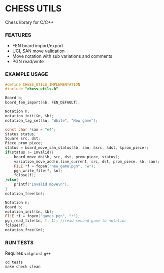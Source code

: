 # CHESS UTILS

Chess library for C/C++

### FEATURES
- FEN board import/export
- UCI, SAN move validation
- Move notation with sub variations and comments
- PGN read/write

### EXAMPLE USAGE

```c
#define CHESS_UTILS_IMPLEMENTATION
#include "chess_utils.h"
```

```c
Board b;
board_fen_import(&b, FEN_DEFAULT);

Notation n;
notation_init(&n, &b);
notation_tag_set(&n, "White", "New game");

const char *san = "e4";
Status status;
Square src, dst;
Piece prom_piece;
status = board_move_san_status(&b, san, &src, &dst, &prom_piece);
if(status != Invalid){
    board_move_do(&b, src, dst, prom_piece, status);
    variation_move_add(n.line_current, src, dst, prom_piece, &b, san);
    FILE *f = fopen("new_game.pgn", "w");
    pgn_write_file(f, &n);
    fclose(f);
}else{
    printf("Invalid move\n");
}
notation_free(&n);
```

```c
Notation n;
Board b;
notation_init(&n, &b);
FILE *f = fopen("games.pgn", "r");
pgn_read_file(&n, f, 1); //read second game to notation
fclose(f);
notation_free(&n);
```

### RUN TESTS
Requires `valgrind g++`
```
cd tests
make check clean
```
